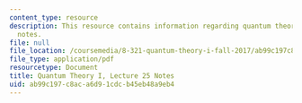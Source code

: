 ```yaml
---
content_type: resource
description: This resource contains information regarding quantum theory I, lecture
  notes.
file: null
file_location: /coursemedia/8-321-quantum-theory-i-fall-2017/ab99c197c8aca6d91cdcb45eb48a9eb4_MIT8_321F17_lec25.pdf
file_type: application/pdf
resourcetype: Document
title: Quantum Theory I, Lecture 25 Notes
uid: ab99c197-c8ac-a6d9-1cdc-b45eb48a9eb4
---
```

